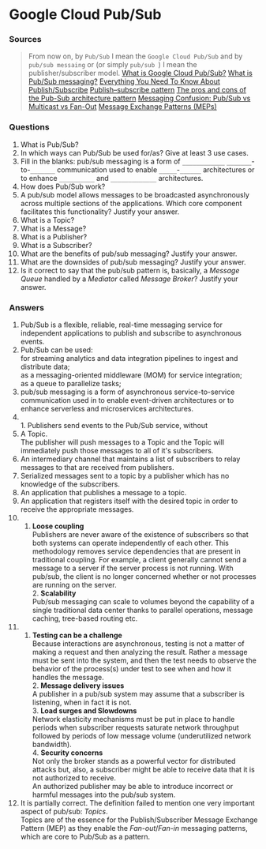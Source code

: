 # Google Cloud Pub/Sub

### Sources
> From now on, by `Pub/Sub` I mean the `Google Cloud Pub/Sub` and by `pub/sub messaing` or (or simply `pub/sub `) I mean the publisher/subscriber model.
[What is Google Cloud Pub/Sub?](https://cloud.google.com/pubsub/docs/overview#integrations)
[What is Pub/Sub messaging?](https://blog.stackpath.com/pub-sub/)
[Everything You Need To Know About Publish/Subscribe](https://ably.com/topic/pub-sub)
[Publish–subscribe pattern](https://en.wikipedia.org/wiki/Publish%E2%80%93subscribe_pattern)
[The pros and cons of the Pub-Sub architecture pattern](https://www.redhat.com/architect/pub-sub-pros-and-cons)
[Messaging Confusion: Pub/Sub vs Multicast vs Fan-Out](https://stackoverflow.com/questions/8261654/messaging-confusion-pub-sub-vs-multicast-vs-fan-out)
[Message Exchange Patterns (MEPs)](https://garba.org/article/general/soa/mep.html#publishsubscribe)


### Questions
1. What is Pub/Sub?
2. In which ways can Pub/Sub be used for/as? Give at least 3 use cases.
3. Fill in the blanks: pub/sub messaging is a form of `____________` `_______`-to-`_______` communication used to enable `_____`-`______` architectures or to enhance `__________` and `_____________` architectures.
4. How does Pub/Sub work?
5. A pub/sub model allows messages to be broadcasted asynchronously across multiple sections of the applications. Which core component facilitates this functionality? Justify your answer.
6. What is a Topic?
7. What is a Message?
8. What is a Publisher?
9. What is a Subscriber?
10. What are the benefits of pub/sub messaging? Justify your answer.
11. What are the downsides of pub/sub messaging? Justify your answer.
12. Is it correct to say that the pub/sub pattern is, basically, a *Message Queue* handled by a *Mediator* called *Message Broker*? Justify your answer.

### Answers
1. Pub/Sub is a flexible, reliable, real-time messaging service for independent applications to publish and subscribe to asynchronous events.
2. Pub/Sub can be used:<br/>for streaming analytics and data integration pipelines to ingest and distribute data;<br/>as a messaging-oriented middleware (MOM) for service integration;<br/>as a queue to parallelize tasks;
3. pub/sub messaging is a form of asynchronous service-to-service communication used in to enable event-driven architectures or to enhance serverless and microservices architectures.
4. <br/>1. Publishers send events to the Pub/Sub service, without 
5. A Topic.<br/>The publisher will push messages to a Topic and the Topic will immediately push those messages to all of it's subscribers.
6. An intermediary channel that maintains a list of subscribers to relay messages to that are received from publishers.
7. Serialized messages sent to a topic by a publisher which has no knowledge of the subscribers.
8. An application that publishes a message to a topic.
9. An application that registers itself with the desired topic in order to receive the appropriate messages.
10. 1. **Loose coupling**<br/>Publishers are never aware of the existence of subscribers so that both systems can operate independently of each other. This methodology removes service dependencies that are present in traditional coupling. For example, a client generally cannot send a message to a server if the server process is not running. With pub/sub, the client is no longer concerned whether or not processes are running on the server.<br/>2. **Scalability**<br/>Pub/sub messaging can scale to volumes beyond the capability of a single traditional data center thanks to parallel operations, message caching, tree-based routing etc.
11. 1. **Testing can be a challenge**<br/>Because interactions are asynchronous, testing is not a matter of making a request and then analyzing the result. Rather a message must be sent into the system, and then the test needs to observe the behavior of the process(s) under test to see when and how it handles the message.<br/>2. **Message delivery issues**<br/>A publisher in a pub/sub system may assume that a subscriber is listening, when in fact it is not.<br/>3. **Load surges and Slowdowns**<br/>Network elasticity mechanisms must be put in place to handle periods when subscriber requests saturate network throughput followed by periods of low message volume (underutilized network bandwidth).<br/>4. **Security concerns**<br/>Not only the broker stands as a powerful vector for distributed attacks but, also, a subscriber might be able to receive data that it is not authorized to receive.<br/>An authorized publisher may be able to introduce incorrect or harmful messages into the pub/sub system.
12. It is partially correct. The definition failed to mention one very important aspect of pub/sub: *Topics*.<br/>Topics are of the essence for the Publish/Subscriber Message Exchange Pattern (MEP) as they enable the *Fan-out*/*Fan-in* messaging patterns, which are core to Pub/Sub as a pattern.
